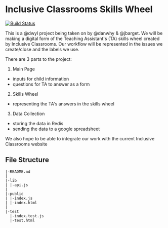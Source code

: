 # Inclusive Classrooms Skills Wheel

[![Build Status](https://travis-ci.org/InclusiveClassrooms/skills-wheel.svg?branch=master)](https://travis-ci.org/InclusiveClassrooms/skills-wheel)

This is a @dwyl project being taken on by @danwhy & @jbarget.
We will be making a digital form of the Teaching Assistant's (TA) skills wheel created by Inclusive Classrooms. Our workflow will be represented in the issues we create/close and the labels we use.

There are 3 parts to the project:

1. Main Page
  - inputs for child information
  - questions for TA to answer as a form

2. Skills Wheel
  - representing the TA's answers in the skills wheel

3. Data Collection
  - storing the data in Redis
  - sending the data to a google spreadsheet

We also hope to be able to integrate our work with the current Inclusive Classrooms website

## File Structure
```
|-README.md
|
|-lib
| |-api.js
|
|-public
| |-index.js
| |-index.html
|
|-test
  |-index.test.js
  |-test.html
```
